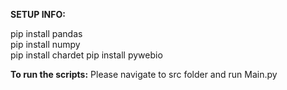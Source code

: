 **SETUP INFO:**

pip install pandas     
pip install numpy  
pip install chardet
pip install pywebio

**To run the scripts:** 
Please navigate to src folder and run Main.py

